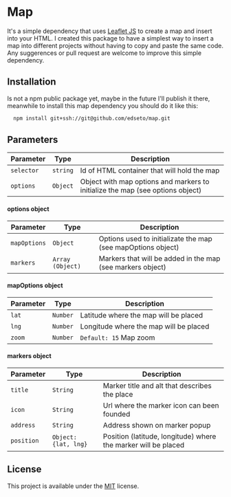 # Map

It's a simple dependency that uses [Leaflet JS](https://github.com/Leaflet/Leaflet) to create a map and insert into your HTML. 
I created this package to have a simplest way to insert a map into different projects without having to copy and paste the same code.
Any suggerences or pull request are welcome to improve this simple dependency.


## Installation

Is not a npm public package yet, maybe in the future I'll publish it there, meanwhile to install this map dependency you should do it like this:

```bash
  npm install git+ssh://git@github.com/edseto/map.git
```
## Parameters

| Parameter | Type     | Description                |
| -------- | ------- | ------------------------- |
| `selector` | `string` | Id of HTML container that will hold the map |
| `options` | `Object` | Object with map options and markers to initialize the map (see options object) |

#### options object

| Parameter | Type     | Description                |
|-------- | ------- | ------------------------- |
| `mapOptions` | `Object` | Options used to initializate the map (see mapOptions object) |
| `markers` | `Array (Object)` | Markers that will be added in the map (see markers object) |

#### mapOptions object

| Parameter | Type     | Description                |
| -------- | ------- | ------------------------- |
| `lat` | `Number` | Latitude where the map will be placed |
| `lng` | `Number` | Longitude where the map will be placed |
| `zoom` | `Number` | `Default: 15` Map zoom   |

#### markers object

| Parameter | Type     | Description                |
| -------- | ------- | ------------------------- |
| `title` | `String` | Marker title and alt that describes the place |
| `icon` | `String` | Url where the marker icon can been founded |
| `address` | `String` | Address shown on marker popup |
| `position` | `Object: {lat, lng}` | Position (latitude, longitude) where the marker will be placed   |

## License

This project is available under the [MIT](https://choosealicense.com/licenses/mit/) license.

